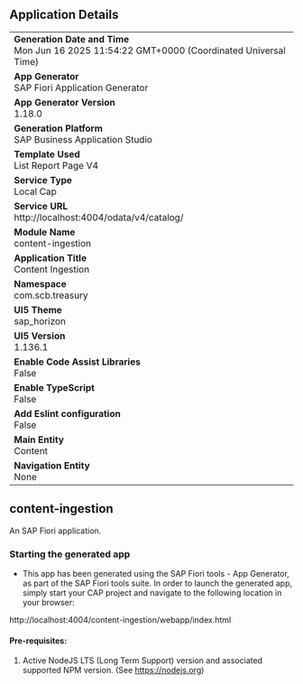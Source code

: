 ## Application Details
|               |
| ------------- |
|**Generation Date and Time**<br>Mon Jun 16 2025 11:54:22 GMT+0000 (Coordinated Universal Time)|
|**App Generator**<br>SAP Fiori Application Generator|
|**App Generator Version**<br>1.18.0|
|**Generation Platform**<br>SAP Business Application Studio|
|**Template Used**<br>List Report Page V4|
|**Service Type**<br>Local Cap|
|**Service URL**<br>http://localhost:4004/odata/v4/catalog/|
|**Module Name**<br>content-ingestion|
|**Application Title**<br>Content Ingestion|
|**Namespace**<br>com.scb.treasury|
|**UI5 Theme**<br>sap_horizon|
|**UI5 Version**<br>1.136.1|
|**Enable Code Assist Libraries**<br>False|
|**Enable TypeScript**<br>False|
|**Add Eslint configuration**<br>False|
|**Main Entity**<br>Content|
|**Navigation Entity**<br>None|

## content-ingestion

An SAP Fiori application.

### Starting the generated app

-   This app has been generated using the SAP Fiori tools - App Generator, as part of the SAP Fiori tools suite.  In order to launch the generated app, simply start your CAP project and navigate to the following location in your browser:

http://localhost:4004/content-ingestion/webapp/index.html

#### Pre-requisites:

1. Active NodeJS LTS (Long Term Support) version and associated supported NPM version.  (See https://nodejs.org)


